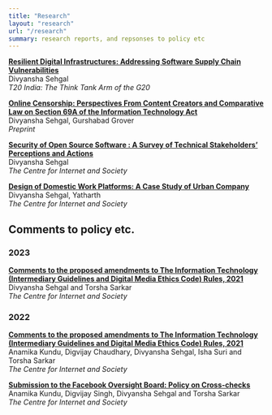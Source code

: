 ```yaml
---
title: "Research"
layout: "research"
url: "/research"
summary: research reports, and repsonses to policy etc
---
```


**[Resilient Digital Infrastructures: Addressing Software Supply Chain Vulnerabilities](https://t20ind.org/research/resilient-digital-infrastructures-addressing-software-supply-chain-vulnerabilities/)**  
Divyansha Sehgal  
*T20 India: The Think Tank Arm of the G20*

**[Online Censorship: Perspectives From Content Creators and Comparative Law on Section 69A of the Information Technology Act](https://papers.ssrn.com/sol3/papers.cfm?abstract_id=4404965)**  
Divyansha Sehgal, Gurshabad Grover  
*Preprint*

**[Security of Open Source Software : A Survey of Technical Stakeholders’ Perceptions and Actions](https://cis-india.org/openness/security-of-open-source-software-a-survey-of-technical-stakeholders2019-perceptions-and-actions-1)**  
Divyansha Sehgal  
*The Centre for Internet and Society*  

**[Design of Domestic Work Platforms: A Case Study of Urban Company](https://cis-india.org/raw/apc-cis-divyansha-sehgal-yathrath-designing-domestic-work-platforms)**  
Divyansha Sehgal, Yatharth  
*The Centre for Internet and Society*


## Comments to policy etc.

### 2023

**[Comments to the proposed amendments to The Information Technology (Intermediary Guidelines and Digital Media Ethics Code) Rules, 2021](https://cis-india.org/internet-governance/blog/comments-to-proposed-amendments-to-it-intermediary-guidelines-and-digital-media-ethics-code-rules)**    
Divyansha Sehgal and Torsha Sarkar  
*The Centre for Internet and Society*

### 2022

**[Comments to the proposed amendments to The Information Technology (Intermediary Guidelines and Digital Media Ethics Code) Rules, 2021](https://cis-india.org/internet-governance/blog/comments-to-draft-amendments-to-the-it-rules-2021)**  
Anamika Kundu, Digvijay Chaudhary, Divyansha Sehgal, Isha Suri and Torsha Sarkar  
*The Centre for Internet and Society*

**[Submission to the Facebook Oversight Board: Policy on Cross-checks](https://cis-india.org/internet-governance/blog/submission-to-the-facebook-oversight-board-policy-on-cross-checks)**  
Anamika Kundu, Digvijay Singh, Divyansha Sehgal and Torsha Sarkar  
*The Centre for Internet and Society*
